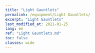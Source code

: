```yaml
---
title: "Light Gauntlets"
permalink: /equipment/Light Gauntlets/
excerpt: "Light Gauntlets"
last_modified_at: 2021-01-25
lang: en
ref: "Light Gauntlets.md"
toc: false
classes: wide
---
```


